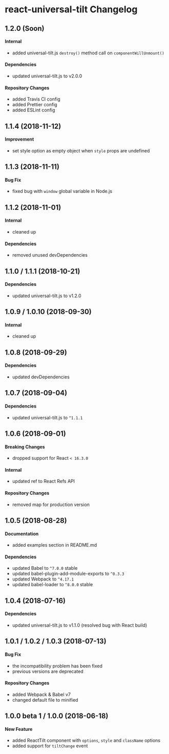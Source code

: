 # react-universal-tilt Changelog

## 1.2.0 (Soon)
#### Internal
- added universal-tilt.js `destroy()` method call on `componentWillUnmount()`

#### Dependencies
- updated universal-tilt.js to v2.0.0

#### Repository Changes
- added Travis CI config
- added Prettier config
- added ESLint config

## 1.1.4 (2018-11-12)
#### Improvement
- set style option as empty object when `style` props are undefined

## 1.1.3 (2018-11-11)
#### Bug Fix
- fixed bug with `window` global variable in Node.js

## 1.1.2 (2018-11-01)
#### Internal
- cleaned up

#### Dependencies
- removed unused devDependencies

## 1.1.0 / 1.1.1 (2018-10-21)
#### Dependencies
- updated universal-tilt.js to v1.2.0

## 1.0.9 / 1.0.10 (2018-09-30)
#### Internal
- cleaned up

## 1.0.8 (2018-09-29)
#### Dependencies
- updated devDependencies

## 1.0.7 (2018-09-04)
#### Dependencies
- updated universal-tilt.js to `^1.1.1`

## 1.0.6 (2018-09-01)
#### Breaking Changes
- dropped support for React `< 16.3.0`

#### Internal
- updated ref to React Refs API

#### Repository Changes
- removed map for production version

## 1.0.5 (2018-08-28)
#### Documentation
- added examples section in README.md

#### Dependencies
- updated Babel to `^7.0.0` stable
- updated babel-plugin-add-module-exports to `^0.3.3`
- updated Webpack to `^4.17.1`
- updated babel-loader to `^8.0.0` stable

## 1.0.4 (2018-07-16)
#### Dependencies
- updated universal-tilt.js to v1.1.0 (resolved bug with React build)

## 1.0.1 / 1.0.2 / 1.0.3 (2018-07-13)
#### Bug Fix
- the incompatibility problem has been fixed
- previous versions are deprecated

#### Repository Changes
- added Webpack & Babel v7
- changed default file to minified

## 1.0.0 beta 1 / 1.0.0 (2018-06-18)
#### New Feature
- added ReactTilt component with `options`, `style` and `className` options
- added support for `tiltChange` event

